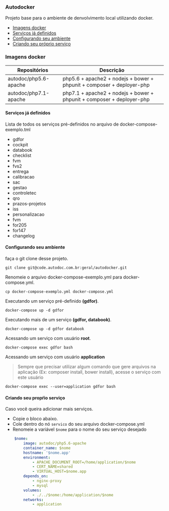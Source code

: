 ### Autodocker

Projeto base para o ambiente de denvolvimento local utilizando docker.

* [Imagens docker](#imagens-docker)
* [Serviços já definidos](#servicos-definidos)
* [Configurando seu ambiente](#configurando-ambiente)
* [Criando seu próprio serviço](#criando-servicos)


<a name="imagens-docker"></a>
### Imagens docker

Repositórios|Descrição
---|---
autodoc/php5.6-apache|php5.6 + apache2 + nodejs + bower + phpunit + composer + deployer-php
autodoc/php7.1-apache|php7.1 + apache2 + nodejs + bower + phpunit + composer + deployer-php 

<a name="servicos-definidos"></a>
#### Serviços já definidos

Lista de todos os serviços pré-definidos no arquivo de docker-compose-exemplo.tml

* gdfor
* cockpit
* databook
* checklist
* fvm
* fvs2
* entrega
* calibracao
* sac
* gestao
* controletec
* qro
* prazos-projetos
* iss
* personalizacao
* fvm
* for205
* for147
* changelog 


<a name="configurando-ambiente"></a>
#### Configurando seu ambiente

faça o git clone desse projeto.

```
git clone git@code.autodoc.com.br:geral/autodocker.git
```


Renomeie o arquivo docker-compose-exemplo.yml para docker-compose.yml.

```shell
cp docker-compose-exemplo.yml docker-compose.yml
```

Executando um serviço pré-definido **(gdfor)**. 

```shell
docker-compose up -d gdfor
```

Executando mais de um serviço  **(gdfor, databook)**. 

```shell
docker-compose up -d gdfor databook
```

Acessando um serviço com usuário **root**.

```shel
docker-compose exec gdfor bash
```

Acessando um serviço com usuário **application**

> Sempre que precisar utilizar algum comando que gere arquivos na aplicação (Ex: composer install, bower install), acesse o serviço com este usuário

```shell
docker-compose exec --user=application gdfor bash
```

<a name="criando-servicos"></a>
#### Criando seu propŕio serviço

Caso você queira adicionar mais serviços.

* Copie o bloco abaixo.
* Cole dentro do nó `servico` do seu arquivo docker-compose.yml
* Renomeie a variável `$nome` para o nome do seu serviço desejado

```yml
    $nome:
        image: autodoc/php5.6-apache
        container_name: $nome
        hostname: '$nome.app'
        environment:
            - APACHE_DOCUMENT_ROOT=/home/application/$nome
            - CERT_NAME=shared
            - VIRTUAL_HOST=$nome.app
        depends_on:
            - nginx-proxy
            - mysql
        volumes:
            - ./../$nome:/home/application/$nome
        networks:
            - application
```